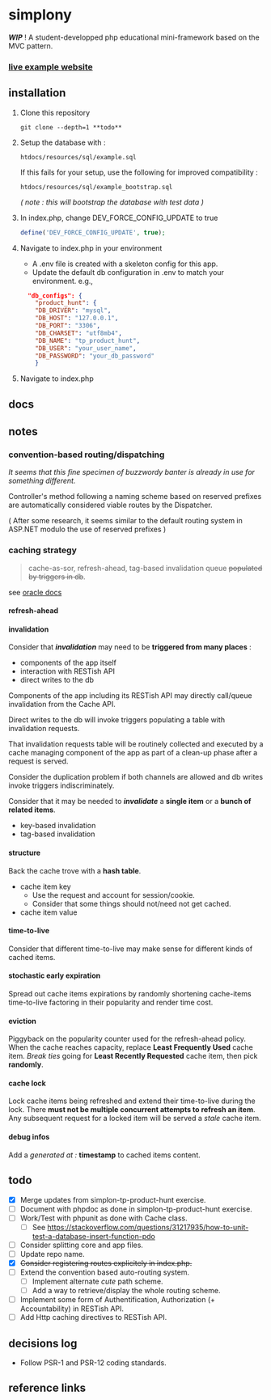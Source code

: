 # simplony

__*WIP*__ !
A student-developped php educational mini-framework based on the MVC pattern.

### [live example website](http://emjjjpl.cluster029.hosting.ovh.net/)

## installation

1. Clone this repository

   ```shell
   git clone --depth=1 **todo**
   ```

1. Setup the database with :

   ```
   htdocs/resources/sql/example.sql
   ```

   If this fails for your setup, use the following for improved compatibility :

   ```
   htdocs/resources/sql/example_bootstrap.sql
   ```

   _( note : this will bootstrap the database with test data )_

1. In index.php, change DEV_FORCE_CONFIG_UPDATE to true
   ```php
   define('DEV_FORCE_CONFIG_UPDATE', true);
   ```
1. Navigate to index.php in your environment
   - A .env file is created with a skeleton config for this app.
   - Update the default db configuration in .env to match your environment.
     e.g.,
   ```json
     "db_configs": {
       "product_hunt": {
       "DB_DRIVER": "mysql",
       "DB_HOST": "127.0.0.1",
       "DB_PORT": "3306",
       "DB_CHARSET": "utf8mb4",
       "DB_NAME": "tp_product_hunt",
       "DB_USER": "your_user_name",
       "DB_PASSWORD": "your_db_password"
       }
   ```
1. Navigate to index.php

## docs

## notes

### convention-based routing/dispatching
*It seems that this fine specimen of buzzwordy banter is already in use for 
something different.*

Controller's method following a naming scheme based on reserved
prefixes are automatically considered viable routes by the Dispatcher.

( After some research, it seems similar to the default routing system in ASP.NET
modulo the use of reserved prefixes )


### caching strategy
> cache-as-sor, refresh-ahead, tag-based invalidation queue 
~~populated by triggers in db~~.

see [oracle docs](https://docs.oracle.com/cd/E15357_01/coh.360/e15723/cache_rtwtwbra.htm#COHDG208)

#### refresh-ahead

#### invalidation
Consider that __*invalidation*__ may need to be __triggered from many places__ :
- components of the app itself
- interaction with RESTish API
- direct writes to the db

Components of the app including its RESTish API may directly call/queue 
invalidation from the Cache API.

Direct writes to the db will invoke triggers populating a table with 
invalidation requests.

That invalidation requests table will be routinely collected and executed by
a cache managing component of the app as part of a clean-up phase after a 
request is served.

Consider the duplication problem if both channels are allowed and db writes
invoke triggers indiscriminately.


Consider that it may be needed to __*invalidate*__ a __single item__ or a 
__bunch of related items__.
- key-based invalidation
- tag-based invalidation

#### structure
Back the cache trove with a __hash table__.

- cache item key
  + Use the request and account for session/cookie.
  + Consider that some things should not/need not get cached.
- cache item value


#### time-to-live
Consider that different time-to-live may make sense for different kinds of 
cached items.

#### stochastic early expiration
Spread out cache items expirations by randomly shortening cache-items 
time-to-live factoring in their popularity and render time cost.

#### eviction
Piggyback on the popularity counter used for the refresh-ahead policy. When the
cache reaches capacity, replace __Least Frequently Used__ cache item. 
*Break ties* going for __Least Recently Requested__ cache item, then 
pick __randomly__.

#### cache lock
Lock cache items being refreshed and extend their time-to-live during the lock.
There __must not be multiple concurrent attempts to refresh an item__. 
Any subsequent request for a locked item will be served a *stale* cache item.

#### debug infos
Add a *generated at :* __timestamp__ to cached items content.

## todo

- [x] Merge updates from simplon-tp-product-hunt exercise.
- [ ] Document with phpdoc as done in simplon-tp-product-hunt exercise.
- [ ] Work/Test with phpunit as done with Cache class.
  + [ ] See https://stackoverflow.com/questions/31217935/how-to-unit-test-a-database-insert-function-pdo
- [ ] Consider splitting core and app files.
- [ ] Update repo name.  
- [x] ~~Consider registering routes explicitely in index.php.~~
- [ ] Extend the convention based auto-routing system.
  + [ ] Implement alternate *cute* path scheme.
  + [ ] Add a way to retrieve/display the whole routing scheme.
- [ ] Implement some form of Authentification, Authorization (+ Accountability) 
      in RESTish API.
- [ ] Add Http caching directives to RESTish API.

## decisions log

- Follow PSR-1 and PSR-12 coding standards.

## reference links
